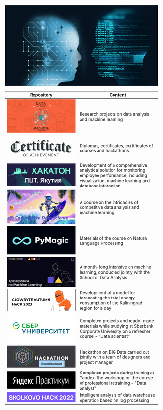 <!--
**AlexeyK12/AlexeyK12** is a ✨ _special_ ✨ repository because its `README.md` (this file) appears on your GitHub profile.

Here are some ideas to get you started:

- 🔭 I’m currently working on ...
- 🌱 I’m currently learning ...
- 👯 I’m looking to collaborate on ...
- 🤔 I’m looking for help with ...
- 💬 Ask me about ...
- 📫 How to reach me: ...
- 😄 Pronouns: ...
- ⚡ Fun fact: ...
-->

![Image](fon_1.png)

|Repository | Content |
|---|---|
| <a href="https://github.com/AlexeyK12/PET-projects/blob/main/README.md"><img src="pet_project_1.png" alt="PET-projects"></a> | Research projects on data analysis and machine learning |
| <a href="https://github.com/AlexeyK12/Diplomas-and-certificates/blob/main/README.md"><img src="fon_sert_2.png" alt="Diplomas&certificates"></a> | Diplomas, certificates, certificates of courses and hackathons |
| <a href="https://github.com/AlexeyK12/Digital_Transformation_League_Hack/tree/main"><img src="fon_lct.png" alt="Digital_Transformation_League"></a> | Development of a comprehensive analytical solution for monitoring employee performance, including visualization, machine learning and database interaction |
| <a href="https://github.com/AlexeyK12/Competitive_Data_Science/blob/main/README.md"><img src="shot_logo_1.png" alt="Competitive_Data_Science"></a> | A course on the intricacies of competitive data analysis and machine learning |
| <a href="https://github.com/AlexeyK12/Natural-Language-Processing/blob/main/README.md"><img src="pymagic_1.png" alt="Natural-Language-Processing"></a> | Materials of the course on Natural Language Processing |
| <a href="https://github.com/AlexeyK12/ML_training/blob/main/README.md"><img src="fon_тренировки_ML.png" alt="ML_training"></a> |A month-long intensive on machine learning, conducted jointly with the School of Data Analysis|
| <a href="https://github.com/AlexeyK12/GlowByte-Autumn-Hack-2023/blob/main/README.md"><img src="fonglowbyte_3.png" alt="GlowByte-Autumn-Hack-2023"></a> | Development of a model for forecasting the total energy consumption of the Kaliningrad region for a day|
| <a href="https://github.com/AlexeyK12/Data_scientist-Sberuniversity/blob/main/README.md"><img src="sberfon_1.png" alt="Data_scientist-Sberuniversity"></a> | Completed projects and ready-made materials while studying at Sberbank Corporate University on a refresher course - "Data scientist" |
| <a href="https://github.com/AlexeyK12/Hackathon_Yandex_2023/blob/main/README.md"><img src="Хакатон.jpg" alt="March_Yandex_2023"></a> | Hackathon on BIG Data carried out jointly with a team of designers and project manager |
| <a href="https://github.com/AlexeyK12/Data_analyst-Yandex.Practicum/blob/main/README.md"><img src="ЯП_1.png" alt="Data_analyst-Ya.Practicum"></a> | Completed projects during training at Yandex.The workshop on the course of professional retraining - "Data analyst" |
| <a href="https://github.com/AlexeyK12/SkolkovoHack-2022/blob/main/README.md"><img src="SkolHack2022.png" alt="SkolkovoHack-2022"></a> | Intelligent analysis of data warehouse operation based on log processing |




